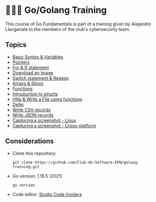# 👩🏻‍💻 Go/Golang Training

This course of Go Fundamentals is part of a training given by Alejandro Llanganate to the members of the club's cybersecurity team.

## Topics
- [Basic Syntax & Variables](https://github.com/Club-de-Software-EPN/golang-training/blob/master/src/class%201%20-%20variables%20%26%20fmt/main.go)
- [Pointers](https://github.com/Club-de-Software-EPN/golang-training/blob/master/src/class%202%20-%20pointers/main.go)
- [For & If statement](https://github.com/Club-de-Software-EPN/golang-training/blob/master/src/class%203%20-%20for%20%26%20if%20statement/main.go)
- [Download an image](https://github.com/Club-de-Software-EPN/golang-training/blob/master/src/class%204%20-%20download%20an%20image%20/main.go) 
- [Switch statement & Regexp](https://github.com/Club-de-Software-EPN/golang-training/tree/master/src/class%205%20-%20switch%20%26%20regexp) 
- [Arrays & Slices](https://github.com/Club-de-Software-EPN/golang-training/tree/master/src/class%206%20-%20arrays%20%26%20slices)
- [Functions](https://github.com/Club-de-Software-EPN/golang-training/tree/master/src/class%207%20-%20functions/main.go)
- [Introduction to structs](https://github.com/Club-de-Software-EPN/golang-training/tree/master/src/class%208%20-%20structs)
- [Http & Write a File using functions](https://github.com/Club-de-Software-EPN/golang-training/tree/master/src/class%209%20-%20http%20%26%20write%20a%20file%20using%20functions)
- [Defer](https://github.com/Club-de-Software-EPN/golang-training/tree/master/src/class%2010%20-%20defer)
- [Write CSV records](https://github.com/Club-de-Software-EPN/golang-training/tree/master/src/class%2011%20-%20csv)
- [Write JSON records](https://github.com/Club-de-Software-EPN/golang-training/tree/master/src/class%2014%20-%20json)
- [Capturing a screenshot - Linux](https://github.com/Club-de-Software-EPN/golang-training/tree/master/src/class%2012%20-%20screenshots)
- [Capturing a screenshot - Cross-platform](https://github.com/Club-de-Software-EPN/golang-training/tree/master/src/class%2013%20-%20screenshots%20cross-platform)

## Considerations
- Clone this repository:
  ```
  git clone https://github.com/Club-de-Software-EPN/golang-training.git
  ```
- Go version: 1.16.5 (2021)
  ```
  go version
  ```
- Code editor: [Studio Code Insiders](https://code.visualstudio.com/insiders/) 
